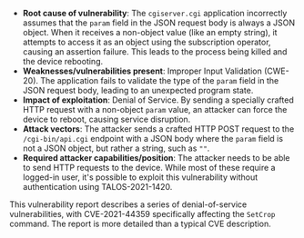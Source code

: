 - **Root cause of vulnerability**: The `cgiserver.cgi` application incorrectly assumes that the `param` field in the JSON request body is always a JSON object. When it receives a non-object value (like an empty string), it attempts to access it as an object using the subscription operator, causing an assertion failure. This leads to the process being killed and the device rebooting.
- **Weaknesses/vulnerabilities present**: Improper Input Validation (CWE-20). The application fails to validate the type of the `param` field in the JSON request body, leading to an unexpected program state.
- **Impact of exploitation**: Denial of Service. By sending a specially crafted HTTP request with a non-object `param` value, an attacker can force the device to reboot, causing service disruption.
- **Attack vectors**: The attacker sends a crafted HTTP POST request to the `/cgi-bin/api.cgi` endpoint with a JSON body where the `param` field is not a JSON object, but rather a string, such as `""`.
- **Required attacker capabilities/position**: The attacker needs to be able to send HTTP requests to the device. While most of these require a logged-in user, it's possible to exploit this vulnerability without authentication using TALOS-2021-1420.

This vulnerability report describes a series of denial-of-service vulnerabilities, with CVE-2021-44359 specifically affecting the `SetCrop` command. The report is more detailed than a typical CVE description.